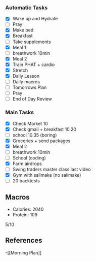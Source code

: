### Automatic Tasks
 
- [x] Wake up and Hydrate
- [ ] Pray
- [x] Make bed
- [x] Breakfast
- [ ] Take supplements
- [x] Meal 1
- [ ] breathwork 10min
- [x] Meal 2
- [x] Train PHAT + cardio
- [x] Stretch
- [x] Daily Lesson
- [ ] Daily macros
- [ ] Tomorrows Plan
- [ ] Pray
- [ ] End of Day Review
### Main Tasks

- [x] Check Market 10
- [x] Check gmail + breakfast 10.20
- [ ] school 10.35 (boring)
- [x] Groceries + send packages
- [x] Meal 2
- [ ] breathwork 10min 
- [ ] School (coding)
- [x] Farm airdrops
- [ ] Swing traders master class last video
- [x] Gym with salimake (no salimake)
- [ ] 20 backtests
## Macros

- Calories: 2040
- Protein: 109

5/10
## References
<!-- Links to pages not referenced in the content -->
-[[Morning Plan]]